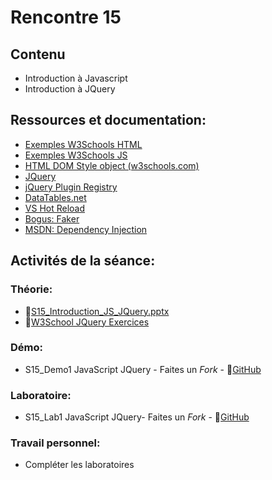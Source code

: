 # Rencontre 15

## Contenu
- Introduction à Javascript 
- Introduction à JQuery

## Ressources et documentation: 
- [Exemples W3Schools HTML](https://www.w3schools.com/js/js_examples.asp) 
- [Exemples W3Schools JS](https://htmlcheatsheet.com/js/) 
- [HTML DOM Style object (w3schools.com)](https://www.w3schools.com/jsref/dom_obj_style.asp) 
- [JQuery](https://api.jquery.com/)
- [jQuery Plugin Registry](https://plugins.jquery.com/)  
- [DataTables.net](https://datatables.net/)
- [VS Hot Reload](https://learn.microsoft.com/fr-ca/visualstudio/debugger/hot-reload?view=vs-2022)
- [Bogus: Faker](https://github.com/bchavez/Bogus)
- [MSDN: Dependency Injection](https://learn.microsoft.com/en-us/aspnet/core/fundamentals/dependency-injection?view=aspnetcore-6.0)

## Activités de la séance: 
### Théorie:  
- 🔗[S15_Introduction_JS_JQuery.pptx](https://cegepedouardmontpetit-my.sharepoint.com/:p:/r/personal/valerie_turgeon_cegepmontpetit_ca/Documents/420_3W6_SITE/PowerPoints/S15_Javascript_Intro.pptx?d=w4bbe79703131488694b6c59fe4f19b71&csf=1&web=1&e=GkJguf)
- 🔗[W3School JQuery Exercices](https://www.w3schools.com/jquery/jquery_exercises.asp)

### Démo:
- S15_Demo1 JavaScript JQuery - Faites un *Fork* - 🔗[GitHub](https://github.com/ProgWebTransFC/S15_Demo)

### Laboratoire: 

- S15_Lab1 JavaScript JQuery- Faites un *Fork* - 🔗[GitHub](https://github.com/ProgWebTransFC/S15_Lab1)

### Travail personnel: 
- Compléter les laboratoires